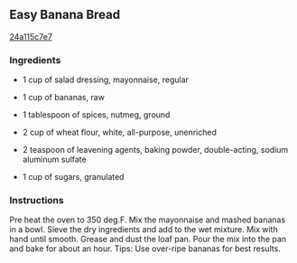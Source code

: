 ## Easy Banana Bread

[24a115c7e7](http://www.food.com/recipe/easy-banana-bread-393909)

### Ingredients

 - 1 cup of salad dressing, mayonnaise, regular

 - 1 cup of bananas, raw

 - 1 tablespoon of spices, nutmeg, ground

 - 2 cup of wheat flour, white, all-purpose, unenriched

 - 2 teaspoon of leavening agents, baking powder, double-acting, sodium aluminum sulfate

 - 1 cup of sugars, granulated

### Instructions

Pre heat the oven to 350 deg.F. Mix the mayonnaise and mashed bananas in a bowl. Sieve the dry ingredients and add to the wet mixture. Mix with hand until smooth. Grease and dust the loaf pan. Pour the mix into the pan and bake for about an hour. Tips: Use over-ripe bananas for best results.